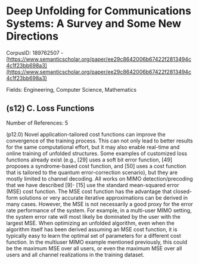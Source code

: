 # Deep Unfolding for Communications Systems: A Survey and Some New Directions

CorpusID: 189762507 - [https://www.semanticscholar.org/paper/ee29c8642006b67422f2813494c4c1f23bb698a3](https://www.semanticscholar.org/paper/ee29c8642006b67422f2813494c4c1f23bb698a3)

Fields: Engineering, Computer Science, Mathematics

## (s12) C. Loss Functions
Number of References: 5

(p12.0) Novel application-tailored cost functions can improve the convergence of the training process. This can not only lead to better results for the same computational effort, but it may also enable real-time and online training of unfolded structures. Some examples of customized loss functions already exist (e.g., [29] uses a soft bit error function, [49] proposes a syndrome-based cost function, and [50] uses a cost function that is tailored to the quantum error-correction scenario), but they are mostly limited to channel decoding. All works on MIMO detection/precoding that we have described [9]- [15] use the standard mean-squared error (MSE) cost function. The MSE cost function has the advantage that closed-form solutions or very accurate iterative approximations can be derived in many cases. However, the MSE is not necessarily a good proxy for the error rate performance of the system. For example, in a multi-user MIMO setting, the system error rate will most likely be dominated by the user with the largest MSE. When optimizing an unfolded algorithm, even when the algorithm itself has been derived assuming an MSE cost function, it is typically easy to learn the optimal set of parameters for a different cost function. In the multiuser MIMO example mentioned previously, this could be the maximum MSE over all users, or even the maximum MSE over all users and all channel realizations in the training dataset.
